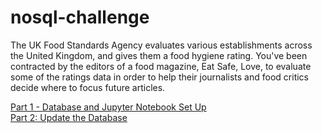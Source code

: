# nosql-challenge  
  
The UK Food Standards Agency evaluates various establishments across the United Kingdom, and gives them a food hygiene rating. You've been contracted by the editors of a food magazine, Eat Safe, Love, to evaluate some of the ratings data in order to help their journalists and food critics decide where to focus future articles.  
  
[Part 1 - Database and Jupyter Notebook Set Up](NoSQL_setup_starter.ipynb)  
[Part 2: Update the Database](NoSQL_analysis_starter.ipynb)  
  
  